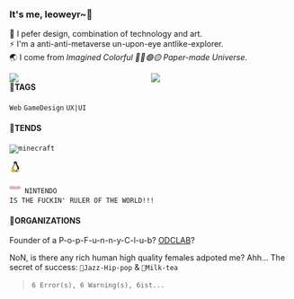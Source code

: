 ### It's me, leoweyr~:wave:

🌱 I pefer design, combination of technology and art.  
⚡ I'm a anti-anti-metaverse un-upon-eye antlike-explorer.  
:earth_asia: I come from *Imagined Colorful 🔴🔵🟢🟡 Paper-made Universe*.

<img width="50%" align="right" src="https://github-readme-stats.vercel.app/api?username=leoweyr&show_icons=true&icon_color=0078e7&title_color=0078e7">
<img width="50%" align="right" src="https://github-readme-stats.vercel.app/api/top-langs/?username=leoweyr&layout=compact&hide_border=true&hide=html">



#### 🎯TAGS

<!-- tag:start -->
<!-- prettier-ignore-start -->
<!-- markdownlint-disable -->
<code>Web</code>
<code>GameDesign</code>
<code>UX|UI</code>
<!-- markdownlint-restore -->
<!-- prettier-ignore-end -->
<!-- tag:end -->

#### :trident:TENDS

<!-- tend:start -->
<!-- prettier-ignore-start -->
<!-- markdownlint-disable -->
<code><img height="20" src="assets/img/minecraft.net.ico" alt="minecraft" /></code>

<code><img height="20" src="assets/img/liunx.png" alt="open_source" /></code>

<code><img height="20" src="assets/img/nintendo.png" alt="nintendo" />&nbsp;NINTENDO IS THE FUCKIN' RULER OF THE WORLD!!!</code>
<!-- markdownlint-restore -->
<!-- prettier-ignore-end -->
<!-- tend:end -->

#### 💼ORGANIZATIONS

<!-- organization:start -->
<!-- prettier-ignore-start -->
<!-- markdownlint-disable -->
Founder of a P-o-p-F-u-n-n-y-C-l-u-b? [ODCLAB](https://github.com/ODCLAB)?

NoN, is there any rich human high quality females adpoted me? 
Ahh... The secret of success: <code>🎻Jazz-Hip-pop</code> & <code>🥤Milk-tea</code>
<!-- markdownlint-restore -->
<!-- prettier-ignore-end -->
<!-- orgainization:end -->

> `6 Error(s), 6 Warning(s), 6ist...`
